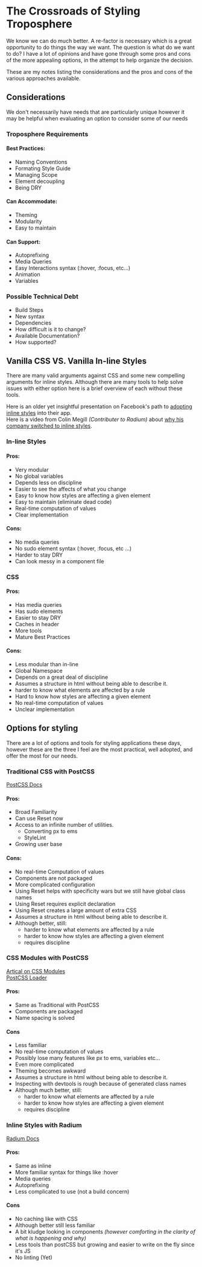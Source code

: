 # The Crossroads of Styling Troposphere
We know we can do much better. A re-factor is necessary which is a great opportunity to do things the way we want. The question is what do we want to do? I have a lot of opinions and have gone through some pros and cons of the more appealing options, in the attempt to help organize the decision. 

These are my notes listing the considerations and the pros and cons of the various approaches available. 

## Considerations
We don't necessarily have needs that are particularly unique however it may be helpful when evaluating an option to consider some of our needs

### Troposphere Requirements

#### Best Practices:
- Naming Conventions
- Formating Style Guide
- Managing Scope
- Element decoupling
- Being DRY

#### Can Accommodate:
- Theming
- Modularity
- Easy to maintain

#### Can Support:
- Autoprefixing
- Media Queries
- Easy Interactions syntax (:hover, :focus, etc...)
- Animation
- Variables

### Possible Technical Debt
- Build Steps
- New syntax
- Dependencies
- How difficult is it to change?
- Available Documentation?
- How supported?

## Vanilla CSS VS. Vanilla In-line Styles
There are many valid arguments against CSS and some new compelling arguments for inline styles.
Although there are many tools to help solve issues with either option here is a brief overview of each without these tools.

Here is an older yet insightful presentation on Facebook's path to [adopting inline styles](https://speakerdeck.com/vjeux/react-css-in-js) into their app.   
Here is a video from Colin Megill _(Contributer to Radium)_ about [why his company switched to inline styles](https://www.youtube.com/watch?v=NoaxsCi13yQ&list=PLtAB5E0_yWtrSN3Ta-s4nHPnlYUc911Y0&index=1).
### In-line Styles
#### Pros:
- Very modular
- No global variables
- Depends less on discipline
- Easier to see the affects of what you change
- Easy to know how styles are affecting a given element
- Easy to maintain (eliminate dead code)
- Real-time computation of values
- Clear implementation

#### Cons:
- No media queries
- No sudo element syntax (:hover, :focus, etc …)
- Harder to stay DRY
- Can look messy in a component file

### CSS
#### Pros:
- Has media queries
- Has sudo elements
- Easier to stay DRY
- Caches in header
- More tools
- Mature Best Practices

#### Cons:
- Less modular than in-line
- Global Namespace
- Depends on a great deal of discipline
- Assumes a structure in html without being able to describe it.
- harder to know what elements are affected by a rule 
- Hard to know how styles are affecting a given element
- No real-time computation of values
- Unclear implementation

## Options for styling
There are a lot of options and tools for styling applications these days, however these are the three I feel are the most practical, well adopted, and offer the most for our needs.
### Traditional CSS with PostCSS
[PostCSS Docs](https://github.com/postcss/postcss)
#### Pros:
- Broad Familiarity 
- Can use Reset now
- Access to an infinite number of utilities.
    - Converting px to ems
    - StyleLint
- Growing user base

#### Cons:
- No real-time Computation of values
- Components are not packaged
- More complicated configuration
- Using Reset helps with specificity wars but we still have global class names
- Using Reset requires explicit declaration
- Using Reset creates a large amount of extra CSS
- Assumes a structure in html without being able to describe it.
- Although better, still:
    - harder to know what elements are affected by a rule 
    - harder to know how styles are affecting a given element
    - requires discipline 

### CSS Modules with PostCSS
[Artical on CSS Modules](http://www.sitepoint.com/understanding-css-modules-methodology/)    
[PostCSS Loader](https://github.com/outpunk/postcss-modules)
#### Pros:
- Same as Traditional with PostCSS
- Components are packaged 
- Name spacing is solved

#### Cons
- Less familiar 
- No real-time computation of values
- Possibly lose many features like px to ems, variables etc... 
- Even more complicated 
- Theming becomes awkward
- Assumes a structure in html without being able to describe it.
- Inspecting with devtools is rough because of generated class names
- Although much better, still:
    - harder to know what elements are affected by a rule 
    - harder to know how styles are affecting a given element
    - requires discipline 

### Inline Styles with Radium
[Radium Docs](https://github.com/FormidableLabs/radium)
#### Pros:
- Same as inline 
- More familiar syntax for things like :hover
- Media queries 
- Autoprefixing
- Less complicated to use (not a build concern)

#### Cons 
- No caching like with CSS
- Although better still less familiar
- A bit kludge looking in components _(however comforting in the clarity of what is happening and why)_
- Less tools than postCSS but growing and easier to write on the fly since it's JS
- No linting (Yet)
